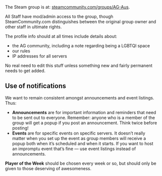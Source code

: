
The Steam group is at: [steamcommunity.com/groups/AG-Aus](http://steamcommunity.com/groups/AG-Aus).

All Staff have mod/admin access to the group, though SteamCommunity.com distinguishes between the original group owner and other staff in ultimate rights.

The profile info should at all times include details about:

- the AG community, including a note regarding being a LGBTQI space
- our rules
- IP addresses for all servers

No real need to edit this stuff unless something new and fairly permanent needs to get added.

## Use of notifications

We want to remain consistent amongst announcements and event listings. Thus:

- **Announcements** are for important information and reminders that need to be sent out to everyone. Remember: anyone who is a member of the group will get a popup if you post an announcement. Think twice before posting!
- **Events** are for specific events on specific servers. It doesn’t really matter when you set up the event as group members will receive a popup both when it’s scheduled and when it starts. If you want to host an impromptu event that’s fine — use event listings instead of announcements.

**Player of the Week** should be chosen every week or so, but should only be given to those deserving of awesomeness.

